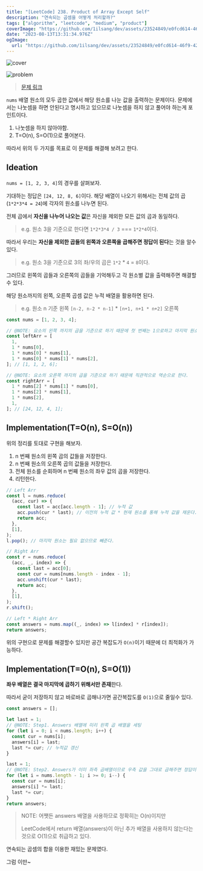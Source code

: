 ```yaml
---
title: "[LeetCode] 238. Product of Array Except Self"
description: "연속되는 곱셈을 어떻게 처리할까?"
tags: ["algorithm", "leetcode", "medium", "product"]
coverImage: "https://github.com/1ilsang/dev/assets/23524849/e0fcd614-46f9-4221-a284-570b9591a1b8"
date: "2023-08-13T13:31:34.976Z"
ogImage:
  url: "https://github.com/1ilsang/dev/assets/23524849/e0fcd614-46f9-4221-a284-570b9591a1b8"
---
```


![cover](https://github.com/1ilsang/dev/assets/23524849/e0fcd614-46f9-4221-a284-570b9591a1b8)

![problem](https://github.com/1ilsang/dev/assets/23524849/29e0b7b7-8be2-4ad6-8289-d94681c21c1c)

> [문제 링크](https://leetcode.com/problems/product-of-array-except-self/)

`nums` 배열 원소의 모두 곱한 값에서 해당 원소를 나눈 값을 출력하는 문제이다. 문제에서는 나눗셈을 하면 안된다고 명시하고 있으므로 나눗셈을 하지 않고 풀어야 하는게 포인트이다.

1. 나눗셈을 하지 않아야함.
2. T=O(n), S=O(1)으로 풀어본다.

따라서 위의 두 가지를 목표로 이 문제를 해결해 보려고 한다.

## Ideation

`nums = [1, 2, 3, 4]`의 경우를 살펴보자.

기대하는 정답은 `[24, 12, 8, 6]`이다. 해당 배열이 나오기 위해서는 전체 값의 곱(`1*2*3*4 = 24`)에 각자의 원소를 나누면 된다.

전체 곱에서 **자신을 나누어 나오는 값**은 자신을 제외한 모든 값의 곱과 동일하다.

> e.g. 원소 3을 기준으로 한다면 `1*2*3*4 / 3` === `1*2*4`이다.

따라서 우리는 **자신을 제외한 곱들의 왼쪽과 오른쪽을 곱해주면 정답이 된다**는 것을 알수있다.

> e.g. 원소 3을 기준으로 3의 좌/우의 곱은 `1*2` \* `4` = `8`이다.

그러므로 왼쪽의 곱들과 오른쪽의 곱들을 기억해두고 각 원소별 값을 출력해주면 해결할 수 있다.

해당 원소까지의 왼쪽, 오른쪽 곱셈 값은 누적 배열을 활용하면 된다.

> e.g. 원소 n 기준 왼쪽 `[n-2, n-2 * n-1]` \* `[n+1, n+1 * n+2]` 오른쪽

```js
const nums = [1, 2, 3, 4];

// @NOTE: 요소의 왼쪽 까지의 곱을 기준으로 하기 때문에 첫 번째는 1으로하고 마지막 원소까지 곱할 필요는 없다.
const leftArr = [
  1,
  1 * nums[0],
  1 * nums[0] * nums[1],
  1 * nums[0] * nums[1] * nums[2],
]; // [1, 1, 2, 6];

// @NOTE: 요소의 오른쪽 까지의 곱을 기준으로 하기 때문에 직관적으로 역순으로 한다.
const rightArr = [
  1 * nums[2] * nums[1] * nums[0],
  1 * nums[2] * nums[1],
  1 * nums[2],
  1,
]; // [24, 12, 4, 1];
```

## Implementation(T=O(n), S=O(n))

위의 정리를 토대로 구현을 해보자.

1. n 번째 원소의 왼쪽 곱의 값들을 저장한다.
2. n 번째 원소의 오른쪽 곱의 값들을 저장한다.
3. 전체 원소를 순회하며 n 번째 원소의 좌우 값의 곱을 저장한다.
4. 리턴한다.

```js
// Left Arr
const l = nums.reduce(
  (acc, cur) => {
    const last = acc[acc.length - 1]; // 누적 값
    acc.push(cur * last); // 이전의 누적 값 * 현재 원소를 통해 누적 값을 채운다.
    return acc;
  },
  [1],
);
l.pop(); // 마지막 원소는 필요 없으므로 빼준다.

// Right Arr
const r = nums.reduce(
  (acc, _, index) => {
    const last = acc[0];
    const cur = nums[nums.length - index - 1];
    acc.unshift(cur * last);
    return acc;
  },
  [1],
);
r.shift();

// Left * Right Arr
const answers = nums.map((_, index) => l[index] * r[index]);
return answers;
```

위의 구현으로 문제를 해결할수 있지만 공간 복잡도가 `O(n)`이기 때문에 더 최적화가 가능하다.

## Implementation(T=O(n), S=O(1))

**좌우 배열은 결국 마지막에 곱하기 위해서만 존재**한다.

따라서 굳이 저장하지 않고 바로바로 곱해나가면 공간복잡도를 `O(1)`으로 줄일수 있다.

```js
const answers = [];

let last = 1;
// @NOTE: Step1. Answers 배열에 미리 왼쪽 곱 배열을 세팅
for (let i = 0; i < nums.length; i++) {
  const cur = nums[i];
  answers[i] = last;
  last *= cur; // 누적값 갱신
}

last = 1;
// @NOTE: Step2. Answers가 이미 좌측 곱배열이므로 우측 값을 그대로 곱해주면 정답이 된다.
for (let i = nums.length - 1; i >= 0; i--) {
  const cur = nums[i];
  answers[i] *= last;
  last *= cur;
}
return answers;
```

> NOTE: 어쨋든 answers 배열을 사용하므로 정확히는 O(n)이지만
>
> LeetCode에서 return 배열(answers)이 아닌 추가 배열을 사용하지 않는다는 것으로 O(1)으로 취급하고 있다.

연속되는 곱셈의 합을 이용한 재밌는 문제였다.

그럼 이만~
